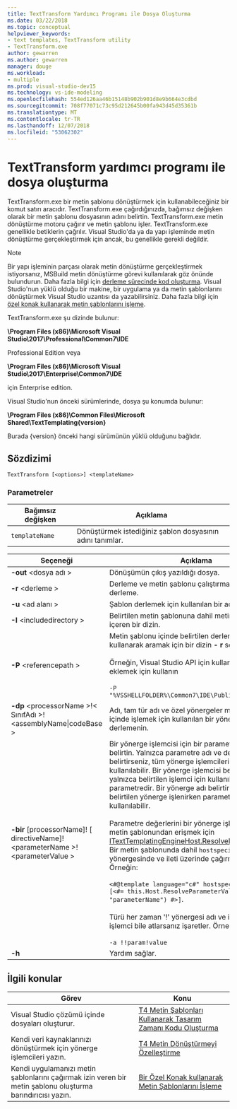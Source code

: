 ```yaml
---
title: TextTransform Yardımcı Programı ile Dosya Oluşturma
ms.date: 03/22/2018
ms.topic: conceptual
helpviewer_keywords:
- text templates, TextTransform utility
- TextTransform.exe
author: gewarren
ms.author: gewarren
manager: douge
ms.workload:
- multiple
ms.prod: visual-studio-dev15
ms.technology: vs-ide-modeling
ms.openlocfilehash: 554ed126aa46b15148b902b901d8e9b664e3cdbd
ms.sourcegitcommit: 708f77071c73c95d212645b00fa943d45d35361b
ms.translationtype: MT
ms.contentlocale: tr-TR
ms.lasthandoff: 12/07/2018
ms.locfileid: "53062302"
---
```

# <a name="generate-files-with-the-texttransform-utility"></a>TextTransform yardımcı programı ile dosya oluşturma

TextTransform.exe bir metin şablonu dönüştürmek için kullanabileceğiniz bir komut satırı aracıdır. TextTransform.exe çağırdığınızda, bağımsız değişken olarak bir metin şablonu dosyasının adını belirtin. TextTransform.exe metin dönüştürme motoru çağırır ve metin şablonu işler. TextTransform.exe genellikle betiklerin çağrılır. Visual Studio'da ya da yapı işleminde metin dönüştürme gerçekleştirmek için ancak, bu genellikle gerekli değildir.

> [!NOTE]
> Bir yapı işleminin parçası olarak metin dönüştürme gerçekleştirmek istiyorsanız, MSBuild metin dönüştürme görevi kullanılarak göz önünde bulundurun. Daha fazla bilgi için [derleme sürecinde kod oluşturma](../modeling/code-generation-in-a-build-process.md). Visual Studio'nun yüklü olduğu bir makine, bir uygulama ya da metin şablonlarını dönüştürmek Visual Studio uzantısı da yazabilirsiniz. Daha fazla bilgi için [özel konak kullanarak metin şablonlarını işleme](../modeling/processing-text-templates-by-using-a-custom-host.md).

 TextTransform.exe şu dizinde bulunur:

 **\Program Files (x86)\Microsoft Visual Studio\2017\Professional\Common7\IDE**

Professional Edition veya

 **\Program Files (x86)\Microsoft Visual Studio\2017\Enterprise\Common7\IDE**

 için Enterprise edition.

Visual Studio'nun önceki sürümlerinde, dosya şu konumda bulunur:

**\Program Files (x86)\Common Files\Microsoft Shared\TextTemplating\{version}**

Burada {version} önceki hangi sürümünün yüklü olduğunu bağlıdır.

## <a name="syntax"></a>Sözdizimi

```
TextTransform [<options>] <templateName>
```

### <a name="parameters"></a>Parametreler

|**Bağımsız değişken**|**Açıklama**|
|-|-|
|`templateName`|Dönüştürmek istediğiniz şablon dosyasının adını tanımlar.|

|**Seçeneği**|**Açıklama**|
|-|-|
|**-out** \<dosya adı >|Dönüşümün çıkış yazıldığı dosya.|
|**-r** \<derleme >|Derleme ve metin şablonu çalıştırmak için kullanılan derleme.|
|**-u** \<ad alanı >|Şablon derlemek için kullanılan bir ad alanı.|
|**-I** \<includedirectory >|Belirtilen metin şablonuna dahil metin şablonlarını içeren bir dizin.|
|**-P** \<referencepath >|Metin şablonu içinde belirtilen derlemeler için ya da kullanarak aramak için bir dizin **- r** seçeneği.<br /><br /> Örneğin, Visual Studio API için kullanılan derlemeler eklemek için kullanın<br /><br /> `-P "%VSSHELLFOLDER%\Common7\IDE\PublicAssemblies"`|
|**-dp** \<processorName >!\< SınıfAdı >! \<assemblyName&#124;codeBase >|Adı, tam tür adı ve özel yönergeler metin şablonu içinde işlemek için kullanılan bir yönerge işlemcisi derlemenin.|
|**-bir** [processorName]! [ directiveName]! \<parameterName >! \<parameterValue >|Bir yönerge işlemcisi için bir parametre değeri belirtin. Yalnızca parametre adı ve değeri belirtirseniz, tüm yönerge işlemcileri için parametre kullanılabilir. Bir yönerge işlemcisi belirtirseniz, yalnızca belirtilen işlemci için kullanılabilir bir parametredir. Bir yönerge adı belirtirseniz, yalnızca belirtilen yönerge işlenirken parametresi kullanılabilir.<br /><br /> Parametre değerlerini bir yönerge işlemcisi veya metin şablonundan erişmek için [ITextTemplatingEngineHost.ResolveParameterValue](/previous-versions/visualstudio/visual-studio-2012/bb126369\(v\=vs.110\)). Bir metin şablonunda dahil `hostspecific` şablon yönergesinde ve ileti üzerinde çağırmak `this.Host`. Örneğin:<br /><br /> `<#@template language="c#" hostspecific="true"#> [<#= this.Host.ResolveParameterValue("", "", "parameterName") #>]`.<br /><br /> Türü her zaman '!' yönergesi adı ve isteğe bağlı işlemci bile atlarsanız işaretler. Örneğin:<br /><br /> `-a !!param!value`|
|**-h**|Yardım sağlar.|

## <a name="related-topics"></a>İlgili konular

|Görev|Konu|
|-|-|
|Visual Studio çözümü içinde dosyaları oluşturur.|[T4 Metin Şablonları Kullanarak Tasarım Zamanı Kodu Oluşturma](../modeling/design-time-code-generation-by-using-t4-text-templates.md)|
|Kendi veri kaynaklarınızı dönüştürmek için yönerge işlemcileri yazın.|[T4 Metin Dönüştürmeyi Özelleştirme](../modeling/customizing-t4-text-transformation.md)|
|Kendi uygulamanızı metin şablonlarını çağırmak izin veren bir metin şablonu oluşturma barındırıcısı yazın.|[Bir Özel Konak kullanarak Metin Şablonlarını İşleme](../modeling/processing-text-templates-by-using-a-custom-host.md)|
